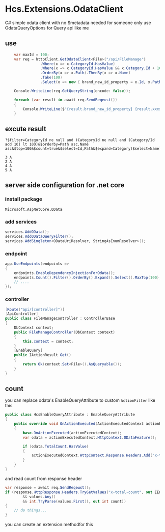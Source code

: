 # Hcs.Extensions.OdataClient
C# simple odata client with no $metadata needed 
for someone only use OdataQueryOptions for Query api like me

## use
```csharp
    var maxId = 100;
    var req = httpClient.GetOdataClient<File>("/api/FileManage")
                .Where(x => x.CategoryId.HasValue)
                .Where(x => x.CategoryId.HasValue && x.Category.Id + 10 < maxId)
                .OrderBy(x => x.Path).ThenBy(x => x.Name)
                .Take(100)
                .Select(x => new { brand_new_id_property = x.Id, x.Path, xxxx = new { x.Category.Name } });

    Console.WriteLine(req.GetQueryString(encode: false));

    foreach (var result in await req.SendReqeust())
    {
        Console.WriteLine($"{result.brand_new_id_property} {result.xxxx.Name}");
    }
```

## excute result
```
?$filter=CategoryId ne null and (CategoryId ne null and (Category/Id add 10) lt 100)&$orderby=Path asc,Name asc&$top=100&$count=true&$select=Id,Path&$expand=Category($select=Name)

3 A
2 A
4 A
5 A

```
## server side configuration for .net core 
### install package
```Microsoft.AspNetCore.OData```
### add services
```csharp
services.AddOData();
services.AddODataQueryFilter();
services.AddSingleton<ODataUriResolver, StringAsEnumResolver>();
```
### endpoint
```csharp
app.UseEndpoints(endpoints =>
{
    endpoints.EnableDependencyInjectionForOdata();
    endpoints.Count().Filter().OrderBy().Expand().Select().MaxTop(100); //allow complex query function
    // ....
});
```
### controller
```csharp
[Route("api/[controller]")]
[ApiController]
public class FileManageController : ControllerBase
{
    DbContext context;
    public FileManageController(DbContext context)
    {
        this.context = context;
    }
    [EnableQuery]
    public IActionResult Get()
    {
        return Ok(context.Set<File>().AsQueryable());
    }
}
```
## count
you can replace odata's EnableQueryAttribute to custom ```ActionFilter``` like this
```csharp
public class HcsEnableQueryAttribute : EnableQueryAttribute
{
    public override void OnActionExecuted(ActionExecutedContext actionExecutedContext)
    {
        base.OnActionExecuted(actionExecutedContext);
        var odata = actionExecutedContext.HttpContext.ODataFeature();

        if (odata.TotalCount.HasValue)
        {
            actionExecutedContext.HttpContext.Response.Headers.Add("x-total-count", odata.TotalCount.Value.ToString("#0"));
        }
    }
}
```
and read count from response header
```csharp
var response = await req.SendReqeust();
if (response.HttpResponse.Headers.TryGetValues("x-total-count", out IEnumerable<string> values)
        && values.Any()
        && int.TryParse(values.First(), out int count))
{
    // do things...
}
```
you can create an extension methodfor this
